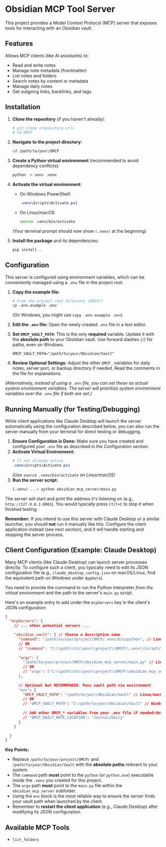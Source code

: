 # Obsidian MCP Tool Server

This project provides a Model Context Protocol (MCP) server that exposes tools for interacting with an Obsidian vault.

## Features

Allows MCP clients (like AI assistants) to:
- Read and write notes
- Manage note metadata (frontmatter)
- List notes and folders
- Search notes by content or metadata
- Manage daily notes
- Get outgoing links, backlinks, and tags

## Installation

1.  **Clone the repository** (if you haven't already):
    ```bash
    # git clone <repository-url>
    # cd OMCP 
    ```

2.  **Navigate to the project directory**:
    ```bash
    cd /path/to/your/OMCP 
    ```

3.  **Create a Python virtual environment** (recommended to avoid dependency conflicts):
    ```bash
    python -m venv .venv 
    ```

4.  **Activate the virtual environment**:
    *   On Windows PowerShell:
        ```powershell
        .venv\Scripts\Activate.ps1 
        ```
    *   On Linux/macOS:
        ```bash
        source .venv/bin/activate 
        ```
    (Your terminal prompt should now show `(.venv)` at the beginning)

5.  **Install the package** and its dependencies:
    ```bash
    pip install . 
    ```

## Configuration

This server is configured using environment variables, which can be conveniently managed using a `.env` file in the project root.

1.  **Copy the example file:**
    ```bash
    # From the project root directory (OMCP/)
    cp .env.example .env 
    ```
    (On Windows, you might use `copy .env.example .env`)

2.  **Edit the `.env` file:**
    Open the newly created `.env` file in a text editor.

3.  **Set `OMCP_VAULT_PATH`:** This is the only **required** variable. Update it with the **absolute path** to your Obsidian vault. Use forward slashes (`/`) for paths, even on Windows.
    ```dotenv
    OMCP_VAULT_PATH="/path/to/your/Obsidian/Vault" 
    ```

4.  **Review Optional Settings:** Adjust the other `OMCP_` variables for daily notes, server port, or backup directory if needed. Read the comments in the file for explanations.

*(Alternatively, instead of using a `.env` file, you can set these as actual system environment variables. The server will prioritize system environment variables over the `.env` file if both are set.)*

## Running Manually (for Testing/Debugging)

While client applications like Claude Desktop will launch the server automatically using the configuration described below, you can also run the server manually from your terminal for direct testing or debugging.

1.  **Ensure Configuration is Done:** Make sure you have created and configured your `.env` file as described in the Configuration section.
2.  **Activate Virtual Environment:**
    ```powershell
    # If not already active
    .venv\Scripts\Activate.ps1 
    ```
    *(Use `source .venv/bin/activate` on Linux/macOS)*
3.  **Run the server script:**
    ```bash
    (.venv) ...> python obsidian_mcp_server/main.py 
    ```

The server will start and print the address it's listening on (e.g., `http://127.0.0.1:8001`). You would typically press `Ctrl+C` to stop it when finished testing.

**Remember:** If you intend to use this server with Claude Desktop or a similar launcher, you should **not** run it manually like this. Configure the client application instead (see next section), and it will handle starting and stopping the server process.

## Client Configuration (Example: Claude Desktop)

Many MCP clients (like Claude Desktop) can launch server processes directly. To configure such a client, you typically need to edit its JSON configuration file (e.g., `claude_desktop_config.json` on macOS/Linux, find the equivalent path on Windows under `AppData`).

You need to provide the command to run the Python interpreter *from the virtual environment* and the path to the server's `main.py` script.

Here's an example entry to add under the `mcpServers` key in the client's JSON configuration:

```json
{
  "mcpServers": {
    // ... other potential servers ...

    "obsidian_vault": { // Choose a descriptive name
      "command": "/path/to/your/project/OMCP/.venv/bin/python", // Linux/macOS Example
      // OR
      // "command": "C:\\path\\to\\your\\project\\OMCP\\.venv\\Scripts\\python.exe", // Windows Example (Note escaped backslashes)
      
      "args": [
        "/path/to/your/project/OMCP/obsidian_mcp_server/main.py" // Linux/macOS Example
        // OR
        // "args": ["C:\\path\\to\\your\\project\\OMCP\\obsidian_mcp_server\\main.py"] // Windows Example
      ],
      
      // Optional but RECOMMENDED: Pass vault path via environment
      "env": { 
        "OMCP_VAULT_PATH": "/path/to/your/Obsidian/Vault" // Linux/macOS Example
        // OR
        // "OMCP_VAULT_PATH": "C:/path/to/your/Obsidian/Vault" // Windows Example (Forward slashes often work better in env vars)
        
        // Add other OMCP_* variables from your .env file if needed/desired
        // "OMCP_DAILY_NOTE_LOCATION": "Journal/Daily"
      }
    }

  }
}
```

**Key Points:**

*   Replace `/path/to/your/project/OMCP/` and `/path/to/your/Obsidian/Vault` with the **absolute paths** relevant to your system.
*   The `command` path **must** point to the `python` (or `python.exe`) executable *inside* the `.venv` you created for this project.
*   The `args` path **must** point to the `main.py` file within the `obsidian_mcp_server` subfolder.
*   Using the `env` block is the most reliable way to ensure the server finds your vault path when launched by the client.
*   Remember to **restart the client application** (e.g., Claude Desktop) after modifying its JSON configuration.

## Available MCP Tools

- `list_folders`
